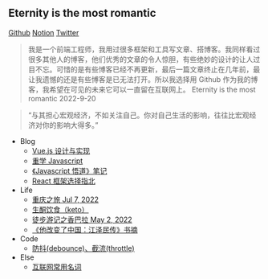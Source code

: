 
## Eternity is the most romantic

[Github](https://github.com/exposir) [Notion](https://exposir.notion.site) [Twitter](https://twitter.com/ExposirM)

> 我是一个前端工程师，我用过很多框架和工具写文章、搭博客。我同样看过很多其他人的博客，他们优秀的文章的令人惊胆，有些绝妙的设计的让人过目不忘。可惜的是有些博客已经不再更新，最后一篇文章终止在几年前，最让我遗憾的还是有些博客是已无法打开。所以我选择用 Github 作为我的博客，我希望在可见的未来它可以一直留在互联网上。 Eternity is the most romantic 2022-9-20

> “与其担心宏观经济，不如关注自己。你对自己生活的影响，往往比宏观经济对你的影响大得多。”

- Blog
  - [Vue.js 设计与实现](https://github.com/exposir/exposir.github.io/discussions/17)
  - [重学 Javascript](https://github.com/exposir/exposir.github.io/discussions/22)
  - [《Javascript 悟道》笔记](https://github.com/exposir/exposir.github.io/discussions/23)
  - [React 框架选择指北](https://github.com/exposir/exposir.github.io/discussions/18)
- Life
  - [重庆之旅 Jul 7, 2022](https://github.com/exposir/exposir.github.io/discussions/14)
  - [生酮饮食（keto）](https://github.com/exposir/exposir.github.io/discussions/19)
  - [徒步游记之香巴拉 May 2, 2022](https://github.com/exposir/exposir.github.io/discussions/20)
  - [《他改变了中国：江泽民传》书摘](https://github.com/exposir/exposir.github.io/discussions/21)
- Code
  - [防抖(debounce)、截流(throttle)](https://github.com/exposir/exposir.github.io/discussions/15)
- Else
  - [互联网常用名词](https://github.com/exposir/exposir.github.io/discussions/16)
  
